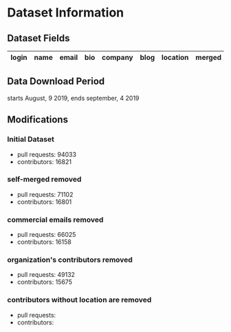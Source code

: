 # Dataset Information

## Dataset Fields

login | name | email | bio | company | blog | location | merged | merged_by | orgs | country
------|------|-------|-----|---------|------|----------|--------|-----------|------|--------

## Data Download Period
starts August, 9 2019, ends september, 4 2019


## Modifications

### Initial Dataset
- pull requests:  94033
- contributors:  16821

### self-merged removed
- pull requests:  71102
- contributors:  16801

### commercial emails removed
- pull requests:  66025
- contributors:  16158

### organization's contributors removed
- pull requests:  49132
- contributors:  15675

### contributors without location are removed
- pull requests:
- contributors:
